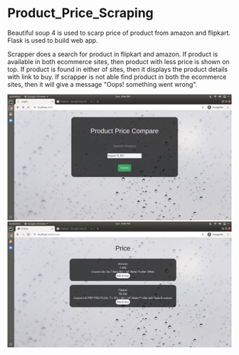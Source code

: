 # Product_Price_Scraping

Beautiful soup 4 is used to scarp price of product from amazon and flipkart.
Flask is used to build web app.

Scrapper does a search for product in flipkart and amazon.
If product is available in both ecommerce sites, then product with less price is shown on top.
If product is found in either of sites, then it displays the product details with link to buy.
If scrapper is not able find product in both the ecommerce sites, then it will give a message "Oops! something went wrong".

![](/static/img/search.png)
![](/static/img/results.png)
